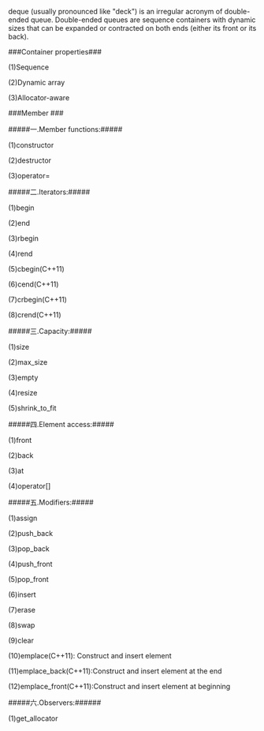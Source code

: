 deque (usually pronounced like "deck") is an irregular acronym of double-ended queue. Double-ended queues are sequence containers with dynamic sizes that can be expanded or contracted on both ends (either its front or its back).

###Container properties###

(1)Sequence

(2)Dynamic array

(3)Allocator-aware

###Member ###

#####一.Member functions:#####

(1)constructor

(2)destructor

(3)operator=

#####二.Iterators:#####

(1)begin 

(2)end

(3)rbegin

(4)rend

(5)cbegin(C++11)

(6)cend(C++11)

(7)crbegin(C++11)

(8)crend(C++11)

#####三.Capacity:#####

(1)size

(2)max_size

(3)empty

(4)resize

(5)shrink_to_fit

#####四.Element access:#####

(1)front

(2)back

(3)at 

(4)operator[]

#####五.Modifiers:#####

(1)assign

(2)push_back

(3)pop_back

(4)push_front

(5)pop_front

(6)insert

(7)erase

(8)swap

(9)clear

(10)emplace(C++11): Construct and insert element

(11)emplace_back(C++11):Construct and insert element at the end

(12)emplace_front(C++11):Construct and insert element at beginning 


#####六.Observers:######

(1)get_allocator